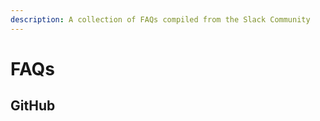 ```yaml
---
description: A collection of FAQs compiled from the Slack Community
---
```


# FAQs

## GitHub

##

